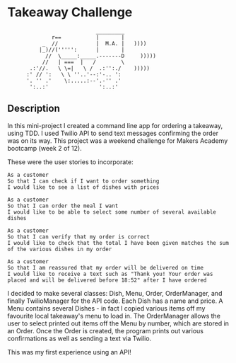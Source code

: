 Takeaway Challenge
==================
```
                            _________
              r==           |       |
           _  //            |  M.A. |   ))))
          |_)//(''''':      |       |
            //  \_____:_____.-------D     )))))
           //   | ===  |   /        \
       .:'//.   \ \=|   \ /  .:'':./    )))))
      :' // ':   \ \ ''..'--:'-.. ':
      '. '' .'    \:.....:--'.-'' .'
       ':..:'                ':..:'

 ```

Description
------

In this mini-project I created a command line app for ordering a takeaway, using TDD. I used Twilio API to send text messages confirming the order was on its way. This project was a weekend challenge for Makers Academy bootcamp (week 2 of 12).

These were the user stories to incorporate:
```
As a customer
So that I can check if I want to order something
I would like to see a list of dishes with prices

As a customer
So that I can order the meal I want
I would like to be able to select some number of several available dishes

As a customer
So that I can verify that my order is correct
I would like to check that the total I have been given matches the sum of the various dishes in my order

As a customer
So that I am reassured that my order will be delivered on time
I would like to receive a text such as "Thank you! Your order was placed and will be delivered before 18:52" after I have ordered
```
I decided to make several classes: Dish, Menu, Order, OrderManager, and finally TwilioManager for the API code. Each Dish has a name and price. A Menu contains several Dishes - in fact I copied various items off my favourite local takeaway's menu to load in. The OrderManager allows the user to select printed out items off the Menu by number, which are stored in an Order. Once the Order is created, the program prints out various confirmations as well as sending a text via Twilio.

This was my first experience using an API!
